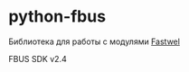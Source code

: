 # python-fbus #

Библиотека для работы с модулями [Fastwel]

FBUS SDK v2.4

[Fastwel]: http://www.fastwel.ru/products/
